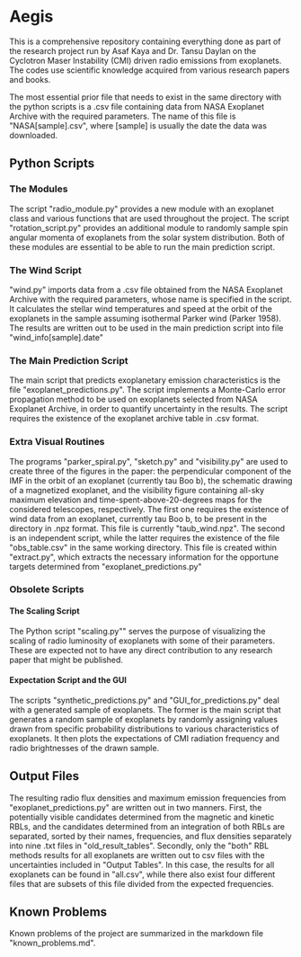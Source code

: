 # Aegis

This is a comprehensive repository containing everything done as 
part of the research project run by Asaf Kaya and Dr. Tansu Daylan
on the Cyclotron Maser Instability (CMI) driven radio emissions
from exoplanets. The codes use scientific knowledge acquired
from various research papers and books.

The most essential prior file that needs to exist in the same directory with the
python scripts is a .csv file containing data from NASA Exoplanet Archive with
the required parameters. The name of this file is "NASA[sample].csv", where
[sample] is usually the date the data was downloaded.

## Python Scripts 

### The Modules
The script "radio_module.py" provides a new module with an exoplanet class
and various functions that are used throughout the project. The script
"rotation_script.py" provides an additional module to randomly sample spin angular
momenta of exoplanets from the solar system distribution. Both of these modules
are essential to be able to run the main prediction script.

### The Wind Script
"wind.py" imports data from a .csv file obtained from the NASA Exoplanet
Archive with the required parameters, whose name is specified in the script.
It calculates the stellar wind temperatures and speed at the orbit
of the exoplanets in the sample assuming isothermal Parker wind (Parker 1958).
The results are written out to be used in the main prediction script into file
"wind_info[sample].date"

### The Main Prediction Script
The main script that predicts exoplanetary emission characteristics is the file
"exoplanet_predictions.py". The script implements a Monte-Carlo error propagation
method to be used on exoplanets selected from NASA Exoplanet Archive, in order to 
quantify uncertainty in the results.
The script requires the existence of the exoplanet archive table in .csv format.


### Extra Visual Routines
The programs "parker_spiral.py", "sketch.py" and "visibility.py" are used to create
three of the figures
in the paper: the perpendicular component of the IMF in the orbit of an exoplanet
(currently tau Boo b), the schematic drawing of a magnetized exoplanet, and the visibility
figure containing all-sky maximum elevation and time-spent-above-20-degrees maps
for the considered telescopes, respectively. The first one requires the existence
of wind data from an exoplanet, currently tau Boo b, to be present in the directory
in .npz format. This file is currently "taub_wind.npz". The second is an independent script,
while the latter requires the existence of the file "obs_table.csv" in the same 
working directory. This file is created within "extract.py", which extracts the
necessary information for the opportune targets determined from
"exoplanet_predictions.py"

### Obsolete Scripts
#### The Scaling Script
The Python script "scaling.py""
serves the purpose of visualizing the scaling of radio luminosity of
exoplanets with some of their parameters. These are expected not to 
have any direct contribution to any research paper that might be published.
#### Expectation Script and the GUI
The scripts "synthetic_predictions.py" and "GUI_for_predictions.py" deal with
a generated sample of exoplanets. The former is the main script that generates
a random sample of exoplanets by randomly assigning values drawn from
specific probability distributions to various characteristics of exoplanets.
It then plots the expectations of CMI radiation frequency and radio
brightnesses of the drawn sample.

## Output Files
The resulting radio flux densities and maximum emission frequencies
from "exoplanet_predictions.py" are written
out in two manners. First, the potentially visible candidates determined from
the magnetic and kinetic RBLs, and the candidates determined from an integration
of both RBLs are separated, sorted by their names, frequencies, and flux densities
separately into nine .txt files in "old_result_tables". 
Secondly, only the "both" RBL methods results for all exoplanets are 
written out to csv files with the uncertainties included in "Output Tables".
In this case, the results for all exoplanets can be found in "all.csv", while
there also exist four different files that are subsets of this file divided from
the expected frequencies.

## Known Problems
Known problems of the project are summarized in the markdown file 
"known_problems.md".